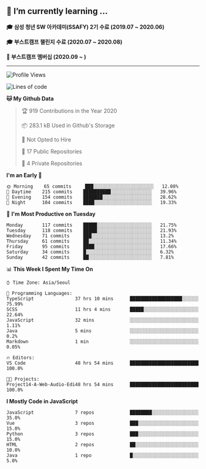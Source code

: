 ## 🌱 I’m currently learning ...

**🎓 삼성 청년 SW 아카데미(SSAFY) 2기 수료 (2019.07 ~ 2020.06)**

**🎓 부스트캠프 챌린지 수료 (2020.07 ~ 2020.08)**

**🏃  부스트캠프 멤버십 (2020.09 ~ )**
 
-----

<!--START_SECTION:waka-->
![Profile Views](http://img.shields.io/badge/Profile%20Views-1-blue)

![Lines of code](https://img.shields.io/badge/From%20Hello%20World%20I%27ve%20Written-4389%20lines%20of%20code-blue)

**🐱 My Github Data** 

> 🏆 919 Contributions in the Year 2020
 > 
> 📦 283.1 kB Used in Github's Storage 
 > 
> 🚫 Not Opted to Hire
 > 
> 📜 17 Public Repositories 
 > 
> 🔑 4 Private Repositories  
 > 
**I'm an Early 🐤** 

```text
🌞 Morning    65 commits     ███░░░░░░░░░░░░░░░░░░░░░░   12.08% 
🌆 Daytime    215 commits    ██████████░░░░░░░░░░░░░░░   39.96% 
🌃 Evening    154 commits    ███████░░░░░░░░░░░░░░░░░░   28.62% 
🌙 Night      104 commits    ████░░░░░░░░░░░░░░░░░░░░░   19.33%

```
📅 **I'm Most Productive on Tuesday** 

```text
Monday       117 commits    █████░░░░░░░░░░░░░░░░░░░░   21.75% 
Tuesday      118 commits    █████░░░░░░░░░░░░░░░░░░░░   21.93% 
Wednesday    71 commits     ███░░░░░░░░░░░░░░░░░░░░░░   13.2% 
Thursday     61 commits     ██░░░░░░░░░░░░░░░░░░░░░░░   11.34% 
Friday       95 commits     ████░░░░░░░░░░░░░░░░░░░░░   17.66% 
Saturday     34 commits     █░░░░░░░░░░░░░░░░░░░░░░░░   6.32% 
Sunday       42 commits     ██░░░░░░░░░░░░░░░░░░░░░░░   7.81%

```


📊 **This Week I Spent My Time On** 

```text
⌚︎ Time Zone: Asia/Seoul

💬 Programming Languages: 
TypeScript               37 hrs 10 mins      ███████████████████░░░░░░   75.99% 
SCSS                     11 hrs 4 mins       █████░░░░░░░░░░░░░░░░░░░░   22.64% 
JavaScript               32 mins             ░░░░░░░░░░░░░░░░░░░░░░░░░   1.11% 
Java                     5 mins              ░░░░░░░░░░░░░░░░░░░░░░░░░   0.2% 
Markdown                 1 min               ░░░░░░░░░░░░░░░░░░░░░░░░░   0.05%

🔥 Editors: 
VS Code                  48 hrs 54 mins      █████████████████████████   100.0%

🐱‍💻 Projects: 
Project14-A-Web-Audio-Edi48 hrs 54 mins      █████████████████████████   100.0%

```

**I Mostly Code in JavaScript** 

```text
JavaScript               7 repos             ████████░░░░░░░░░░░░░░░░░   35.0% 
Vue                      3 repos             ███░░░░░░░░░░░░░░░░░░░░░░   15.0% 
Python                   3 repos             ███░░░░░░░░░░░░░░░░░░░░░░   15.0% 
HTML                     2 repos             ██░░░░░░░░░░░░░░░░░░░░░░░   10.0% 
Java                     1 repo              █░░░░░░░░░░░░░░░░░░░░░░░░   5.0%

```



<!--END_SECTION:waka-->

